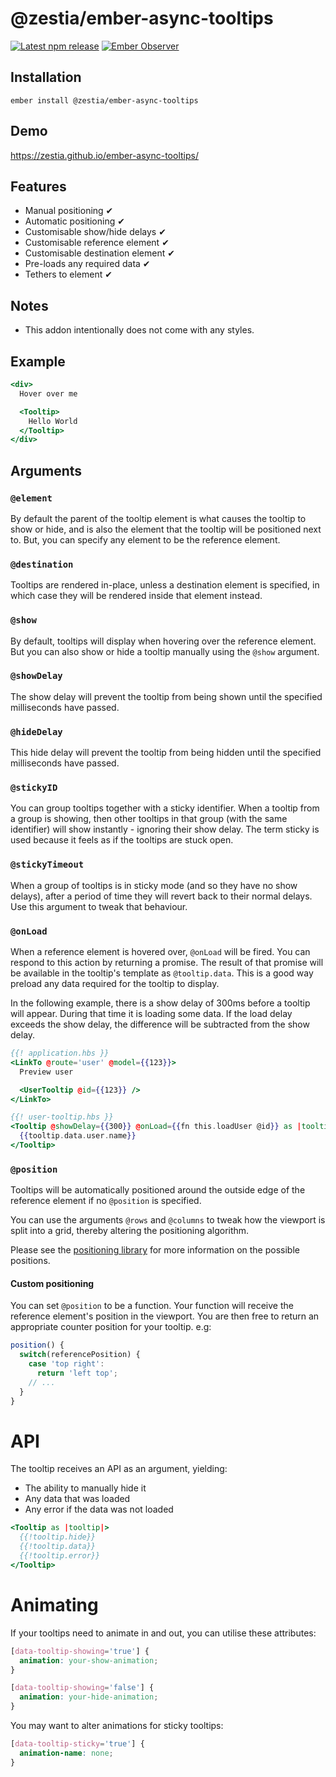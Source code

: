 # @zestia/ember-async-tooltips

[![Latest npm release][npm-badge]][npm-badge-url]
[![Ember Observer][ember-observer-badge]][ember-observer-url]

<!-- [![GitHub Actions][github-actions-badge]][github-actions-url] -->

[npm-badge]: https://img.shields.io/npm/v/@zestia/ember-async-tooltips.svg
[npm-badge-url]: https://www.npmjs.com/package/@zestia/ember-async-tooltips
[github-actions-badge]: https://github.com/zestia/ember-async-tooltips/workflows/CI/badge.svg
[github-actions-url]: https://github.com/zestia/ember-async-tooltips/actions
[ember-observer-badge]: https://emberobserver.com/badges/-zestia-ember-async-tooltips.svg
[ember-observer-url]: https://emberobserver.com/addons/@zestia/ember-async-tooltips

## Installation

```
ember install @zestia/ember-async-tooltips
```

## Demo

https://zestia.github.io/ember-async-tooltips/

## Features

- Manual positioning ✔︎
- Automatic positioning ✔︎
- Customisable show/hide delays ✔︎
- Customisable reference element ✔︎
- Customisable destination element ✔︎
- Pre-loads any required data ✔︎
- Tethers to element ✔︎

## Notes

- This addon intentionally does not come with any styles.

## Example

```handlebars
<div>
  Hover over me

  <Tooltip>
    Hello World
  </Tooltip>
</div>
```

## Arguments

### `@element`

By default the parent of the tooltip element is what causes the tooltip to show or hide, and is also the element that the tooltip will be positioned next to. But, you can specify any element to be the reference element.

### `@destination`

Tooltips are rendered in-place, unless a destination element is specified, in which case they will be rendered inside that element instead.

### `@show`

By default, tooltips will display when hovering over the reference element. But you can also show or hide a tooltip manually using the `@show` argument.

### `@showDelay`

The show delay will prevent the tooltip from being shown until the specified milliseconds have passed.

### `@hideDelay`

This hide delay will prevent the tooltip from being hidden until the specified milliseconds have passed.

### `@stickyID`

You can group tooltips together with a sticky identifier. When a tooltip from a group is showing, then other tooltips in that group (with the same identifier) will show instantly - ignoring their show delay. The term sticky is used because it feels as if the tooltips are stuck open.

### `@stickyTimeout`

When a group of tooltips is in sticky mode (and so they have no show delays), after a period of time they will revert back to their normal delays. Use this argument to tweak that behaviour.

### `@onLoad`

When a reference element is hovered over, `@onLoad` will be fired. You can respond to this action by returning a promise. The result of that promise will be available in the tooltip's template as `@tooltip.data`. This is a good way preload any data required for the tooltip to display.

In the following example, there is a show delay of 300ms before a tooltip will appear. During that time it is loading some data. If the load delay exceeds the show delay, the difference will be subtracted from the show delay.

```handlebars
{{! application.hbs }}
<LinkTo @route='user' @model={{123}}>
  Preview user

  <UserTooltip @id={{123}} />
</LinkTo>
```

```handlebars
{{! user-tooltip.hbs }}
<Tooltip @showDelay={{300}} @onLoad={{fn this.loadUser @id}} as |tooltip|>
  {{tooltip.data.user.name}}
</Tooltip>
```

### `@position`

Tooltips will be automatically positioned around the outside edge of the reference element if no `@position` is specified.

You can use the arguments `@rows` and `@columns` to tweak how the viewport is split into a grid, thereby altering the positioning algorithm.

Please see the [positioning library](https://github.com/zestia/position-utils#zestiaposition-utils) for more information on the possible positions.

#### Custom positioning

You can set `@position` to be a function. Your function will receive the reference element's position in the viewport. You are then free to return an appropriate counter position for your tooltip. e.g:

```javascript
position() {
  switch(referencePosition) {
    case 'top right':
      return 'left top';
    // ...
  }
}
```

# API

The tooltip receives an API as an argument, yielding:

- The ability to manually hide it
- Any data that was loaded
- Any error if the data was not loaded

```handlebars
<Tooltip as |tooltip|>
  {{!tooltip.hide}}
  {{!tooltip.data}}
  {{!tooltip.error}}
</Tooltip>
```

# Animating

If your tooltips need to animate in and out, you can utilise these attributes:

```css
[data-tooltip-showing='true'] {
  animation: your-show-animation;
}

[data-tooltip-showing='false'] {
  animation: your-hide-animation;
}
```

You may want to alter animations for sticky tooltips:

```css
[data-tooltip-sticky='true'] {
  animation-name: none;
}
```
